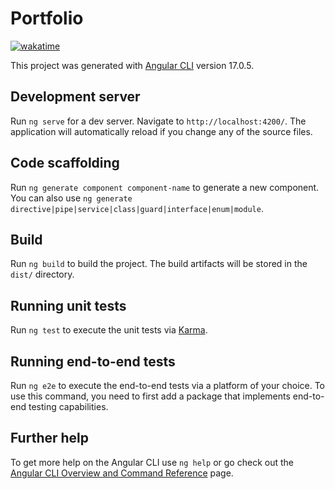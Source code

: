 # Portfolio

[![wakatime](https://wakatime.com/badge/user/018b5513-a62c-4525-86cf-740aec1f9b7c/project/018cdab5-c55b-4fc3-8b5d-a5853dbc98a1.svg)](https://wakatime.com/badge/user/018b5513-a62c-4525-86cf-740aec1f9b7c/project/018cdab5-c55b-4fc3-8b5d-a5853dbc98a1)

This project was generated with [Angular CLI](https://github.com/angular/angular-cli) version 17.0.5.

## Development server

Run `ng serve` for a dev server. Navigate to `http://localhost:4200/`. The application will automatically reload if you change any of the source files.

## Code scaffolding

Run `ng generate component component-name` to generate a new component. You can also use `ng generate directive|pipe|service|class|guard|interface|enum|module`.

## Build

Run `ng build` to build the project. The build artifacts will be stored in the `dist/` directory.

## Running unit tests

Run `ng test` to execute the unit tests via [Karma](https://karma-runner.github.io).

## Running end-to-end tests

Run `ng e2e` to execute the end-to-end tests via a platform of your choice. To use this command, you need to first add a package that implements end-to-end testing capabilities.

## Further help

To get more help on the Angular CLI use `ng help` or go check out the [Angular CLI Overview and Command Reference](https://angular.io/cli) page.
